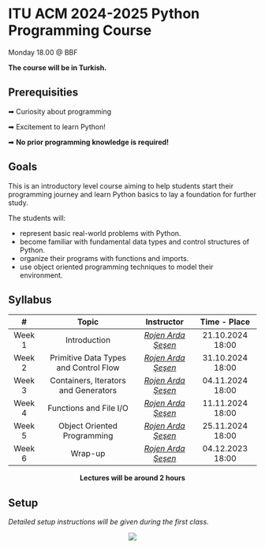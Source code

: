 # ITU ACM 2024-2025 Python Programming Course

Monday 18.00 @ BBF

**The course will be in Turkish.**

## Prerequisities

➡ Curiosity about programming

➡ Excitement to learn Python!

➡ **No prior programming knowledge is required!**

## Goals

This is an introductory level course aiming to help students start their programming journey and learn Python basics to lay a foundation for further study.

The students will:
- represent basic real-world problems with Python.
- become familiar with fundamental data types and control structures of Python.
- organize their programs with functions and imports.
- use object oriented programming techniques to model their environment.

## Syllabus

|     #           | Topic                          | Instructor                        | Time - Place
| :----------------: | :-------------------------------: | :-----------------------------: | :-----------------------------: |
| Week 1 | Introduction | [*Rojen Arda Şeşen*](https://github.com/rojenarda)| 21.10.2024 18:00|
| Week 2 | Primitive Data Types and Control Flow | [*Rojen Arda Şeşen*](https://github.com/rojenarda)| 31.10.2024 18:00|
| Week 3 | Containers, Iterators and Generators | [*Rojen Arda Şeşen*](https://github.com/rojenarda)|  04.11.2024 18:00|
| Week 4 | Functions and File I/O | [*Rojen Arda Şeşen*](https://github.com/rojenarda)|  11.11.2024 18:00|
| Week 5 | Object Oriented Programming | [*Rojen Arda Şeşen*](https://github.com/rojenarda)|  25.11.2024 18:00|
| Week 6 | Wrap-up | [*Rojen Arda Şeşen*](https://github.com/rojenarda)|  04.12.2023 18:00|

<p align="center"><b>Lectures will be around 2 hours</b></p>


## Setup

*Detailed setup instructions will be given during the first class.*

<p align="center">
  <a href="//ituacm.com" target="_blank">
    <img src="https://ituacm.com/static/media/ituacm-logo-blue.86ea7d8d54489e9178fa.png">
  </a>
</p>
